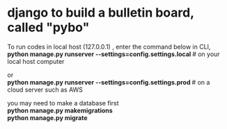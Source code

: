 # django to build a bulletin board, called "pybo" <br>

To run codes in local host (127.0.0.1) , enter the command below in CLI,   
<b> python manage.py runserver --settings=config.settings.local </b>   # on your local host computer  

or  
<b> python manage.py runserver --settings=config.settings.prod </b> # on a cloud server such as AWS  

you may need to make a database first  
<b> python manage.py makemigrations </b>  
<b> python manage.py migrate </b>

